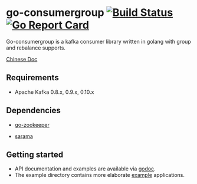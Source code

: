 # go-consumergroup [![Build Status](https://travis-ci.org/meitu/go-consumergroup.svg?branch=master)](https://travis-ci.org/meitu/go-consumergroup) [![Go Report Card](https://goreportcard.com/badge/github.com/meitu/go-consumergroup)](https://goreportcard.com/report/github.com/meitu/go-consumergroup)

Go-consumergroup is a kafka consumer library written in golang with group and rebalance supports.

[Chinese Doc](./README.zh-CN.md)

## Requirements
* Apache Kafka 0.8.x, 0.9.x, 0.10.x

## Dependencies
* [go-zookeeper](https://github.com/samuel/go-zookeeper)

* [sarama](https://github.com/Shopify/sarama)

## Getting started 

* API documentation and examples are available via [godoc](https://godoc.org/github.com/meitu/go-consumergroup).
* The example directory contains more elaborate [example](example/example.go) applications.
